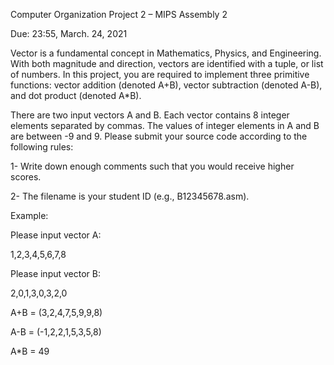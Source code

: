 Computer Organization Project 2 – MIPS Assembly 2

Due: 23:55, March. 24, 2021

Vector is a fundamental concept in Mathematics, Physics, and Engineering. With 
both magnitude and direction, vectors are identified with a tuple, or list of numbers. In this project, you are required to implement three primitive functions: vector addition (denoted A+B), vector subtraction (denoted A-B), and dot product (denoted A*B). 

There are two input vectors A and B. Each vector contains 8 integer elements separated by commas. The values of integer elements in A and B are between -9 and 9.
Please submit your source code according to the following rules:

1- Write down enough comments such that you would receive higher scores.

2- The filename is your student ID (e.g., B12345678.asm).

Example:

Please input vector A:

1,2,3,4,5,6,7,8

Please input vector B:

2,0,1,3,0,3,2,0

A+B = (3,2,4,7,5,9,9,8)

A-B = (-1,2,2,1,5,3,5,8)

A*B = 49